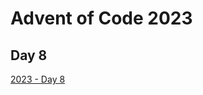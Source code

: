 # Advent of Code 2023

## Day 8

[2023 - Day 8](https://adventofcode.com/2023/day/8 "Advent of Code 2023 Day 8")